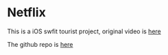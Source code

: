 # Netflix

This is a iOS swfit tourist project, original video is [here](https://www.youtube.com/watch?v=KCgYDCKqato&ab_channel=freeCodeCamp.org)

The github repo is [here](https://github.com/amrhossam96/Netflix-clone)
